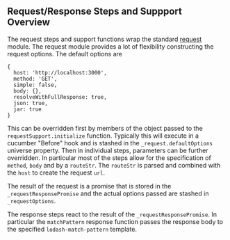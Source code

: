 ## Request/Response Steps and Suppport Overview

The request steps and support functions wrap the standard [request](https://github.com/request/request) module. The request module provides a lot of flexibility constructing the request options. The default options are

```
{
  host: 'http://localhost:3000',
  method: 'GET',
  simple: false,
  body: {},
  resolveWithFullResponse: true,
  json: true,
  jar: true
}
```

This can be overridden first by members of the object passed to the `requestSupport.initialize` function. Typically this will execute in a cucumber "Before" hook and is stashed in the `_request.defaultOptions` universe property. Then in individual steps, parameters can be further overridden. In particular most of the steps allow for the specification of `method`, `body` and by a `routeStr`. The `routeStr` is parsed and combined with the `host` to create the request `url`.

The result of the request is a promise that is stored in the `_requestResponsePromise` and the actual options passed are stashed in `_requestOptions`.

The response steps react to the result of the `_requestResponsePromise`. In particular the `matchPattern` response function passes the response body to the specified `lodash-match-pattern` template.
